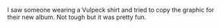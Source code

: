 I saw someone wearing a Vulpeck shirt and tried to copy the graphic for their new album.
Not tough but it was pretty fun.
